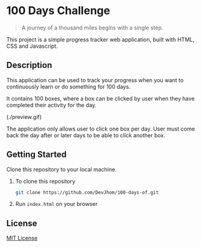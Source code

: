 # 100 Days Challenge

> A journey of a thousand miles begins with a single step.

This project is a simple progress tracker web application, built with HTML, CSS and Javascript.  


## Description

This application can be used to track your progress when you want to continuously learn or do something for 100 days.

It contains 100 boxes, where a box can be clicked by user when they have completed their activity for the day. 

(./preview.gif)

The application only allows user to click one box per day. User must come back the day after or later days to be able to click another box.


## Getting Started
Clone this repository to your local machine.

1. To clone this repository
    ```sh
    git clone https://github.com/DevJhom/100-days-of.git
    ```

2.  Run ```index.html``` on your browser


## License

[MIT License](https://choosealicense.com/licenses/mit/)